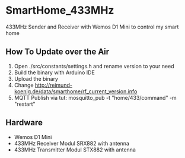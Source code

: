 # SmartHome_433MHz

433MHz Sender and Receiver with Wemos D1 Mini to control my smart home

## How To Update over the Air

1. Open ./src/constants/settings.h and rename version to your need
2. Build the binary with Arduino IDE
3. Upload the binary
4. Change <http://reimund-koenig.de/data/smarthome/rf_current_version.info>
5. MQTT Publish via tut: mosquitto_pub -t "home/433/command" -m "restart"

## Hardware

* Wemos D1 Mini
* 433MHz Receiver Modul SRX882 with antenna
* 433MHz Transmitter Modul STX882 with antenna
